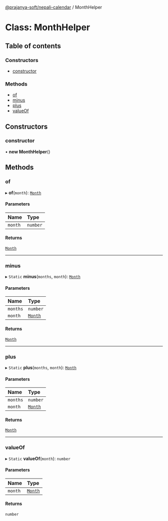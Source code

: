 [@prajanya-soft/nepali-calendar](../README.md) / MonthHelper

# Class: MonthHelper

## Table of contents

### Constructors

- [constructor](MonthHelper.md#constructor)

### Methods

- [of](MonthHelper.md#of)
- [minus](MonthHelper.md#minus)
- [plus](MonthHelper.md#plus)
- [valueOf](MonthHelper.md#valueof)

## Constructors

### constructor

• **new MonthHelper**()

## Methods

### of

▸ **of**(`month`): [`Month`](../enums/Month.md)

#### Parameters

| Name | Type |
| :------ | :------ |
| `month` | `number` |

#### Returns

[`Month`](../enums/Month.md)

___

### minus

▸ `Static` **minus**(`months`, `month`): [`Month`](../enums/Month.md)

#### Parameters

| Name | Type |
| :------ | :------ |
| `months` | `number` |
| `month` | [`Month`](../enums/Month.md) |

#### Returns

[`Month`](../enums/Month.md)

___

### plus

▸ `Static` **plus**(`months`, `month`): [`Month`](../enums/Month.md)

#### Parameters

| Name | Type |
| :------ | :------ |
| `months` | `number` |
| `month` | [`Month`](../enums/Month.md) |

#### Returns

[`Month`](../enums/Month.md)

___

### valueOf

▸ `Static` **valueOf**(`month`): `number`

#### Parameters

| Name | Type |
| :------ | :------ |
| `month` | [`Month`](../enums/Month.md) |

#### Returns

`number`
